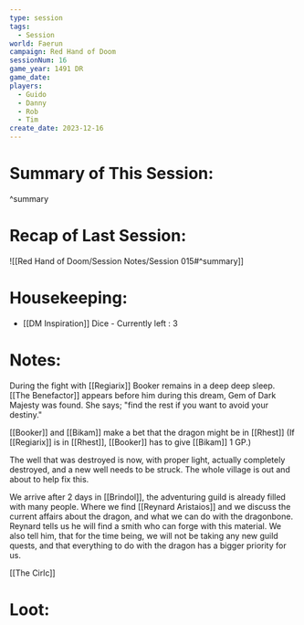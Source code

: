 ```yaml
---
type: session
tags:
  - Session
world: Faerun
campaign: Red Hand of Doom
sessionNum: 16
game_year: 1491 DR
game_date: 
players:
  - Guido
  - Danny
  - Rob
  - Tim
create_date: 2023-12-16
---
```


# Summary of This Session:

^summary

# Recap of Last Session:
![[Red Hand of Doom/Session Notes/Session 015#^summary]]

# Housekeeping:
- [[DM Inspiration]] Dice - Currently left : 3

# Notes:
During the fight with [[Regiarix]] Booker remains in a deep deep sleep.
[[The Benefactor]] appears before him during this dream, Gem of Dark Majesty was found. She says; "find the rest if you want to avoid your destiny."

[[Booker]] and [[Bikam]] make a bet that the dragon might be in [[Rhest]]
(If [[Regiarix]] is in [[Rhest]], [[Booker]] has to give [[Bikam]] 1 GP.)

The well that was destroyed is now, with proper light, actually completely destroyed, and a new well needs to be struck. The whole village is out and about to help fix this.

We arrive after 2 days in [[Brindol]], the adventuring guild is already filled with many people. Where we find [[Reynard Aristaios]] and we discuss the current affairs about the dragon, and what we can do with the dragonbone. Reynard tells us he will find a smith who can forge with this material. 
We also tell him, that for the time being, we will not be taking any new guild quests, and that everything to do with the dragon has a bigger priority for us.

[[The Cirlc]]


# Loot:
